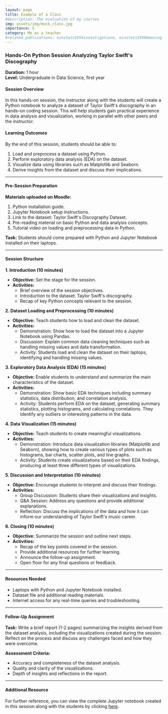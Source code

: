 ```yaml
---
layout: page
title: Example of a Class
#description: The evaluation of my courses
img: assets/img/mock_class.jpg
importance: 5
category: Me as a teacher
#related_publications: einstein1956investigations, einstein1950meaning
---
```


### Hands-On Python Session Analyzing Taylor Swift's Discography

**Duration:** 1 hour   
**Level:** Undergraduate in Data Science, first year



#### Session Overview
In this hands-on session, the instructor along with the students will create a Python notebook to analyze a dataset of Taylor Swift's discography in an hands-on coding session. 
This will help students gain practical experience in data analysis and visualization, working in parallel with other peers and the instructor.

#### Learning Outcomes
By the end of this session, students should be able to:
1. Load and preprocess a dataset using Python.
2. Perform exploratory data analysis (EDA) on the dataset.
3. Visualize data using libraries such as Matplotlib and Seaborn.
4. Derive insights from the dataset and discuss their implications.

---

#### Pre-Session Preparation
**Materials uploaded on Moodle:**
1. Python installation guide.
2. Jupyter Notebook setup instructions.
3. Link to the dataset: Taylor Swift's Discography Dataset.
4. Pre-reading material on basic Python and data analysis concepts.
5. Tutorial video on loading and preprocessing data in Python.

**Task:** Students should come prepared with Python and Jupyter Notebook installed on their laptops.

---

#### Session Structure

**1. Introduction (10 minutes)**
- **Objective:** Set the stage for the session.
- **Activities:**
  - Brief overview of the session objectives.
  - Introduction to the dataset: Taylor Swift's discography.
  - Recap of key Python concepts relevant to the session.

**2. Dataset Loading and Preprocessing (10 minutes)**
- **Objective:** Teach students how to load and clean the dataset.
- **Activities:**
  - Demonstration: Show how to load the dataset into a Jupyter Notebook using Pandas.
  - Discussion: Explain common data cleaning techniques such as handling missing values and data transformation.
  - Activity: Students load and clean the dataset on their laptops, identifying and handling missing values.

**3. Exploratory Data Analysis (EDA) (15 minutes)**
- **Objective:** Enable students to understand and summarize the main characteristics of the dataset.
- **Activities:**
  - Demonstration: Show basic EDA techniques including summary statistics, data distribution, and correlation analysis.
  - Activity: Students perform EDA on the dataset, generating summary statistics, plotting histograms, and calculating correlations. They identify any outliers or interesting patterns in the data.

**4. Data Visualization (15 minutes)**
- **Objective:** Teach students to create meaningful visualizations.
- **Activities:**
  - Demonstration: Introduce data visualization libraries (Matplotlib and Seaborn), showing how to create various types of plots such as histograms, bar charts, scatter plots, and line graphs.
  - Activity: Students create visualizations based on their EDA findings, producing at least three different types of visualizations.

**5. Discussion and Interpretation (10 minutes)**
- **Objective:** Encourage students to interpret and discuss their findings.
- **Activities:**
  - Group Discussion: Students share their visualizations and insights.
  - Q&A Session: Address any questions and provide additional explanations.
  - Reflection: Discuss the implications of the data and how it can inform our understanding of Taylor Swift's music career.

**6. Closing (10 minutes)**
- **Objective:** Summarize the session and outline next steps.
- **Activities:**
  - Recap of the key points covered in the session.
  - Provide additional resources for further learning.
  - Announce the follow-up assignment.
  - Open floor for any final questions or feedback.

---

#### Resources Needed
- Laptops with Python and Jupyter Notebook installed.
- Dataset file and additional reading materials.
- Internet access for any real-time queries and troubleshooting.

---

#### Follow-Up Assignment
**Task:** Write a brief report (1-2 pages) summarizing the insights derived from the dataset analysis, including the visualizations created during the session. Reflect on the process and discuss any challenges faced and how they were overcome.

**Assessment Criteria:**
- Accuracy and completeness of the dataset analysis.
- Quality and clarity of the visualizations.
- Depth of insights and reflections in the report.

---
#### Additional Resource
For further reference, you can view the complete Jupyter notebook created in this session along with the students by clicking [here](../../assets/img/Notebook3.html).